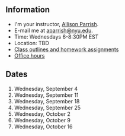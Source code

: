 ## Information

* I'm your instructor, [Allison Parrish](http://www.decontextualize.com/).
* E-mail me at [aparrish@nyu.edu](mailto:aparrish@nyu.edu).
* Time: Wednesdays 6-8:30PM EST
* Location: TBD
* [Class outlines and homework assignments](https://github.com/ITPNYU/ICM-2024-Code/wiki/Homework-Allison-04)
* [Office hours](http://help.itp.nyu.edu/in-person/office-hours/)

## Dates

1. Wednesday, September 4
2. Wednesday, September 11
3. Wednesday, September 18
4. Wednesday, September 25
5. Wednesday, October 2
6. Wednesday, October 9
7. Wednesday, October 16
